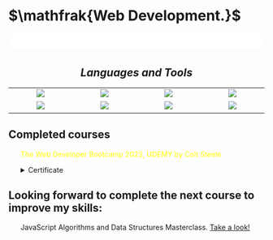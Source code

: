 <h1>$\mathfrak{Web Development.}$</h1>
<img src="testsvg.svg">


<h2 align='center'><i>Languages and Tools</i></h2>

<table width="100">
<tr>
    <td align='center' width="190">
        <img src="https://www.vectorlogo.zone/logos/w3_html5/w3_html5-icon.svg">
    </td>
    <td align='center' width="190">
        <img src="https://www.vectorlogo.zone/logos/w3_css/w3_css-icon.svg" width="60">
    </td>
    <td align='center' width="190">
        <img src="https://github.com/abranhe/programming-languages-logos/blob/master/src/javascript/javascript.svg" width="60">
    </td>
     <td align='center' width="190">
        <img src="https://www.vectorlogo.zone/logos/getbootstrap/getbootstrap-icon.svg">
    </td>
</tr>
<tr>
    <td align='center' width="190">
        <img src="https://www.vectorlogo.zone/logos/nodejs/nodejs-ar21.svg">
    </td>
     <td align='center' width="190">
         <img src="https://www.vectorlogo.zone/logos/mongodb/mongodb-ar21.svg">
    </td>
    <td align='center' width="190">
         <img src="https://www.vectorlogo.zone/logos/expressjs/expressjs-ar21.svg">
    </td>
    <td align='center'>
        <img src="https://www.vectorlogo.zone/logos/git-scm/git-scm-icon.svg" width="60">
    </td>
</tr>
</table>

<h2>Completed courses</h2>


<div>
  <ul style="color: yellow;">The Web Developer Bootcamp 2023, UDEMY by Colt Steele</ul>
  <ul><details><summary>Certificate</summary>
        <ul><a href="https://udemy-certificate.s3.amazonaws.com/image/UC-a7a2691d-3451-4633-8663-6580b2e83f77.jpg?v=1676033322000">
              <img style="width: 400px; height: 300px;"src="https://udemy-certificate.s3.amazonaws.com/image/UC-a7a2691d-3451-4633-8663-6580b2e83f77.jpg?v=1676033322000" alt="">
            </a>
        </ul>

  <ul><a href="https://www.udemy.com/certificate/UC-a7a2691d-3451-4633-8663-6580b2e83f77/">Certificate source link</a></ul>
  </details> </ul>
 
</div>

<h2>Looking forward to complete the next course to improve my skills: </h2>

<ul>JavaScript Algorithms and Data Structures Masterclass. <a href="https://www.udemy.com/course/js-algorithms-and-data-structures-masterclass">Take a look!</a></ul>



